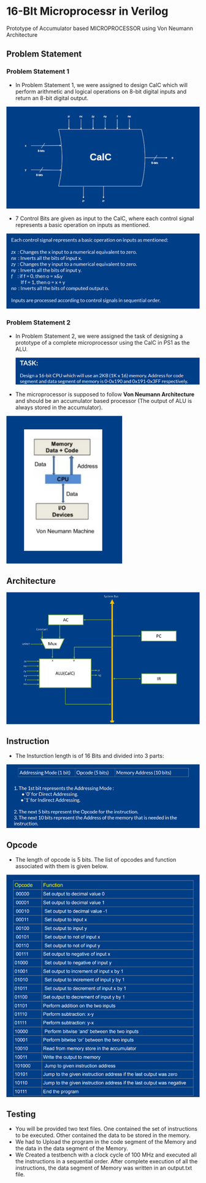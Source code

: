 # 16-BIt Microprocessr in Verilog

Prototype of Accumulator based MICROPROCESSOR using Von Neumann Architecture

## Problem Statement
### Problem Statement 1
- In Problem Statement 1, we were assigned to design CalC which will perform arithmetic and logical operations on 8-bit digital inputs and return an 8-bit digital output.

![CalC](https://github.com/Fangzzxx/ICHIP-PS2/blob/main/Images/1.png)

- 7 Control Bits are given as input to the CalC, where each control signal represents a basic operation on inputs as mentioned.

![Control Bits](https://github.com/Fangzzxx/ICHIP-PS2/blob/main/Images/2.png)

### Problem Statement 2
- In Problem Statement 2, we were assigned the task of designing a prototype of a complete microprocessor using the CalC in PS1 as the ALU.

  ![Task](https://github.com/Fangzzxx/ICHIP-PS2/blob/main/Images/4.png)

- The microprocessor is supposed to follow **Von Neumann Architecture** and should be an accumulator based processor (The output of ALU is always stored in the accumulator).

![Von Neumann Architecture](https://github.com/Fangzzxx/ICHIP-PS2/blob/main/Images/3.png)


## Architecture

![Image](https://github.com/Fangzzxx/ICHIP-PS2/blob/main/Images/5.png)

## Instruction
- The Insturction length is of 16 Bits and divided into 3 parts:

![Instuction](https://github.com/Fangzzxx/ICHIP-PS2/blob/main/Images/6.png)

## Opcode
- The length of opcode is 5 bits. The list of opcodes and function associated with them is given below.

![Opcode](https://github.com/Fangzzxx/ICHIP-PS2/blob/main/Images/7.png)

## Testing
- You will be provided two text files. One contained the set of instructions to be executed. Other contained the data to be stored in the memory.
- We had to Upload the program in the code segment of the Memory and the data in the data segment of the Memory.
- We Created a testbench with a clock cycle of 100 MHz and executed all the instructions in a sequential order. After complete execution of all the instructions, the data segment of Memory was written in an output.txt file.
